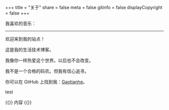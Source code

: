 +++
title = "关于" 
share = false
meta = false
gitinfo = false
displayCopyright = false
+++

我喜欢的音乐：

<!-- require APlayer -->
<link rel="stylesheet" href="https://cdn.jsdelivr.net/npm/aplayer/dist/APlayer.min.css">

<script src="https://cdn.jsdelivr.net/npm/aplayer/dist/APlayer.min.js"></script>
<!-- require MetingJS -->
<script src="https://cdn.jsdelivr.net/npm/meting@2/dist/Meting.min.js"></script>
<meting-js
server="netease"
type="playlist"
id="5043861211">
</meting-js>

---

欢迎来到我的站点！

这是我的生活技术博客。

我像你一样热爱这个世界。以后也不会改变。

我不是一个合格的码农。但我有信心追寻。

你可以在 GitHub 上找到我：[Gaotianhe](https://github.com/Gaotianhe)。

test

{{<notice notice-warning>}}
内容
{{</notice>}}